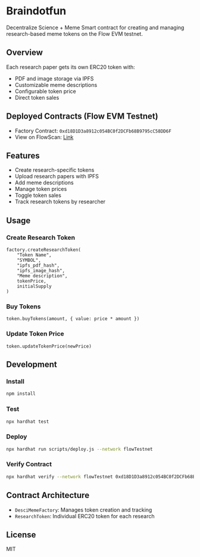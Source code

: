 # Braindotfun
Decentralize Science + Meme
Smart contract for creating and managing research-based meme tokens on the Flow EVM testnet.

## Overview

Each research paper gets its own ERC20 token with:
- PDF and image storage via IPFS
- Customizable meme descriptions
- Configurable token price
- Direct token sales

## Deployed Contracts (Flow EVM Testnet)

- Factory Contract: `0xd18D1D3a8912c054BC0f2DCFb68B9795cC58DD6F`
- View on FlowScan: [Link](https://evm-testnet.flowscan.io/address/0xd18D1D3a8912c054BC0f2DCFb68B9795cC58DD6F)

## Features

- Create research-specific tokens
- Upload research papers with IPFS
- Add meme descriptions
- Manage token prices
- Toggle token sales
- Track research tokens by researcher

## Usage

### Create Research Token
```solidity
factory.createResearchToken(
    "Token Name",
    "SYMBOL",
    "ipfs_pdf_hash",
    "ipfs_image_hash",
    "Meme description",
    tokenPrice,
    initialSupply
)
```

### Buy Tokens
```solidity
token.buyTokens(amount, { value: price * amount })
```

### Update Token Price
```solidity
token.updateTokenPrice(newPrice)
```

## Development

### Install
```bash
npm install
```

### Test
```bash
npx hardhat test
```

### Deploy
```bash
npx hardhat run scripts/deploy.js --network flowTestnet
```

### Verify Contract
```bash
npx hardhat verify --network flowTestnet 0xd18D1D3a8912c054BC0f2DCFb68B9795cC58DD6F
```

## Contract Architecture

- `DesciMemeFactory`: Manages token creation and tracking
- `ResearchToken`: Individual ERC20 token for each research

## License

MIT
